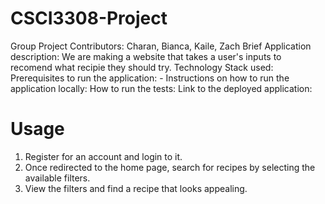 # CSCI3308-Project
Group Project
Contributors: Charan, Bianca, Kaile, Zach
Brief Application description: We are making a website that takes a user's inputs to recomend what recipie they should try. 
Technology Stack used: 
Prerequisites to run the application: -
Instructions on how to run the application locally:
How to run the tests:
Link to the deployed application: 

# Usage
1. Register for an account and login to it.
2. Once redirected to the home page, search for recipes by selecting the available filters.
3. View the filters and find a recipe that looks appealing.
